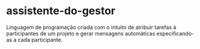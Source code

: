 # assistente-do-gestor
Linguagem de programação criada com o intuito de atribuir tarefas à participantes de um projeto e gerar mensagens automáticas especificando-as a cada participante.
